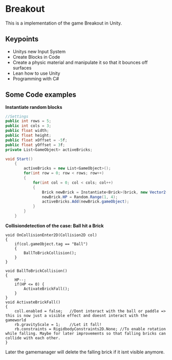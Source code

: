 # Breakout

This is a implementation of the game Breakout in Unity.

## Keypoints

* Unitys new Input System
* Create Blocks in Code
* Create a physic material and manipulate it so that it bounces off surfaces
* Lean how to use Unity
* Programming with C#


## Some Code examples
**Instantiate random blocks**
```c#
//Settings
public int rows = 5;
public int cols = 3;
public float width;
public float height;
public float xOffset = -5f;
public float yOffset = 3f;
private List<GameObject> activeBricks;

void Start()
    {
        activeBricks = new List<GameObject>();
        for(int row = 0; row < rows; row++)
        {
            for(int col = 0; col < cols; col++)
            {
                Brick newBrick = Instantiate<Brick>(brick, new Vector2(col*width+xOffset, row*height+yOffset), Quaternion.identity, bricks.transform);
                newBrick.HP = Random.Range(1, 4);
                activeBricks.Add(newBrick.gameObject);
            }
        }
    }
```
**Collisiondetection of the case: Ball hit a Brick**
```
void OnCollisionEnter2D(Collision2D col)
{
    if(col.gameObject.tag == "Ball")
    {
        BallToBrickCollision();
    }
}

void BallToBrickCollision()
{
    HP--;
    if(HP <= 0) {
        ActivateBrickFall();
    }
}
void ActivateBrickFall()
{
    coll.enabled = false;   //Dont interact with the ball or paddle => this is now just a visible effect and doesnt interact with the gameworld
    rb.gravityScale = 1;    //Let it fall!
    rb.constraints = RigidbodyConstraints2D.None; //To enable rotation while falling. Maybe for later improvements so that falling bricks can collide with each other.
}
```
Later the gamemanager will delete the falling brick if it isnt visible anymore.

